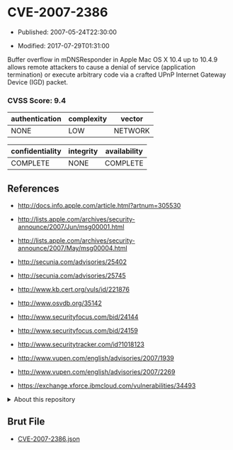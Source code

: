 # CVE-2007-2386

- Published: 2007-05-24T22:30:00

- Modified: 2017-07-29T01:31:00

Buffer overflow in mDNSResponder in Apple Mac OS X 10.4 up to 10.4.9 allows remote attackers to cause a denial of service (application termination) or execute arbitrary code via a crafted UPnP Internet Gateway Device (IGD) packet.

### CVSS Score: **9.4**

| authentication | complexity | vector |
| --- | --- | --- |
| NONE | LOW | NETWORK |

| confidentiality | integrity | availability |
| --- | --- | --- |
| COMPLETE | NONE | COMPLETE |

## References

* http://docs.info.apple.com/article.html?artnum=305530

* http://lists.apple.com/archives/security-announce/2007/Jun/msg00001.html

* http://lists.apple.com/archives/security-announce/2007/May/msg00004.html

* http://secunia.com/advisories/25402

* http://secunia.com/advisories/25745

* http://www.kb.cert.org/vuls/id/221876

* http://www.osvdb.org/35142

* http://www.securityfocus.com/bid/24144

* http://www.securityfocus.com/bid/24159

* http://www.securitytracker.com/id?1018123

* http://www.vupen.com/english/advisories/2007/1939

* http://www.vupen.com/english/advisories/2007/2269

* https://exchange.xforce.ibmcloud.com/vulnerabilities/34493

<details>
<summary>About this repository</summary> 

  This repository is part of the project [Live Hack CVE](https://github.com/Live-Hack-CVE). Main website can be found [www.live-hack.org](https://www.live-hack.org) 
  
  Made by [Sn0wAlice](https://github.com/Sn0wAlice) for the people that care about security and need to have a feed of the latest CVEs. Hope you enjoy it, don't forget to star the repo and follow me on [Twitter](https://twitter.com/Sn0wAlice) and [Github](https://github.com/Sn0wAlice). And that is my [personnal website](https://www.alice-snow.me/)

  - [Home Page](https://github.com/Live-Hack-CVE)
  - [Framework](https://github.com/Live-Hack-CVE/cve-framework)
  - [CVE database](https://github.com/Live-Hack-CVE/full_database)
  - [Changelog](https://github.com/Live-Hack-CVE/Changelog)
</details>

## Brut File

* [CVE-2007-2386.json](https://raw.githubusercontent.com/Live-Hack-CVE/full_database/main/cves/2007/CVE-2007-2386.json)

